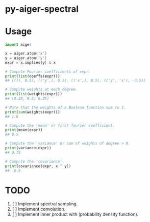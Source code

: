 # py-aiger-spectral

# Usage
```python
import aiger

x = aiger.atom('x')
y = aiger.atom('y')
expr = x.implies(y) & x

# Compute Fourier coefficients of expr.
print(list(coeffs(expr)))
## [((), 0.5), (('y',), 0.5), (('x',), 0.5), (('y', 'x'), -0.5)]

# Compute weights at each degree.
print(list(weights(expr)))
## [0.25, 0.5, 0.25]

# Note that the weights of a Boolean function sum to 1.
print(sum(weights(expr)))
## 1.0

# Compute the 'mean' or first fourier coefficient.
print(mean(expr))
## 0.5

# Compute the 'variance' or sum of weights of degree > 0.
print(variance(expr))
## 0.75

# Compute the 'covariance'.
print(covariance(expr, x ^ y))
## -0.5
```

# TODO

1. [ ] Implement spectral sampling.
2. [ ] Implement convolution.
3. [ ] Implement inner product with (probability density function).

